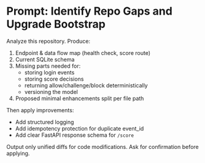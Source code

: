 # Prompt: Identify Repo Gaps and Upgrade Bootstrap

Analyze this repository. Produce:

1. Endpoint & data flow map (health check, score route)
2. Current SQLite schema
3. Missing parts needed for:
   - storing login events
   - storing score decisions
   - returning allow/challenge/block deterministically
   - versioning the model
4. Proposed minimal enhancements split per file path

Then apply improvements:
- Add structured logging
- Add idempotency protection for duplicate event_id
- Add clear FastAPI response schema for `/score`

Output only unified diffs for code modifications.
Ask for confirmation before applying.
